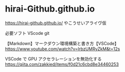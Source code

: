 # hirai-Github.github.io
https://hirai-github.github.io/
やこうせいアライヴ仮

必要ソフト
VScode
git


【Markdown】マークダウン環境構築と書き方【VSCode】
https://www.youtube.com/watch?v=IrbzUMRyZkM&t=12s

VSCode で GPU アクセラレーションを無効化する
https://qiita.com/zakkied/items/f0d21c6cbd8e34460253